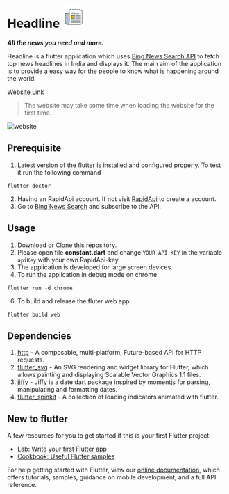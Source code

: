 # Headline <img src="https://github.com/Shyam16102001/Headline/blob/main/assets/icons/icon.svg" alt="Logo" width="50" >
**_All the news you need and more._**

Headline is a flutter application which uses [Bing News Search API](https://www.microsoft.com/en-us/bing/apis/bing-news-search-api) to fetch top news headlines in India and displays it.
The main aim of the application is to provide a easy way for the people to know what is happening around the world.

[Website Link](https://headline16102001.netlify.app/#/)

> The website may take some time when loading the website for the first time.

![website](https://user-images.githubusercontent.com/55325014/150069207-5e6b17d9-8bd1-4298-8600-f3a5db041c6b.png)

## Prerequisite

1. Latest version of the flutter is installed and configured properly.
   To test it run the following command

```
flutter doctor
```

2. Having an RapidApi account. If not visit [RapidApi](https://rapidapi.com/) to create a account.
3. Go to [Bing News Search](https://rapidapi.com/microsoft-azure-org-microsoft-cognitive-services/api/bing-news-search1/) and subscribe to the API.

## Usage

1. Download or Clone this repository.
2. Please open file **constant.dart** and change `YOUR API KEY` in the variable `apiKey` with your own RapidApi-key.
3. The application is developed for large screen devices.
4. To run the application in debug mode on chrome

```
flutter run -d chrome
```

6. To build and release the fluter web app

```
flutter build web
```

## Dependencies

1. [http](https://pub.dev/packages/http) - A composable, multi-platform, Future-based API for HTTP requests.
2. [flutter_svg](https://pub.dev/packages/flutter_svg) - An SVG rendering and widget library for Flutter, which allows painting and displaying Scalable Vector Graphics 1.1 files.
3. [jiffy](https://pub.dev/packages/jiffy) - Jiffy is a date dart package inspired by momentjs for parsing, manipulating and formatting dates.
4. [flutter_spinkit](https://pub.dev/packages/flutter_spinkit) - A collection of loading indicators animated with flutter.

## New to flutter

A few resources for you to get started if this is your first Flutter project:

- [Lab: Write your first Flutter app](https://flutter.dev/docs/get-started/codelab)
- [Cookbook: Useful Flutter samples](https://flutter.dev/docs/cookbook)

For help getting started with Flutter, view our
[online documentation](https://flutter.dev/docs), which offers tutorials,
samples, guidance on mobile development, and a full API reference.
